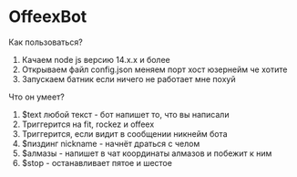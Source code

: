# OffeexBot
Как пользоваться?
1. Качаем node js версию 14.x.x и более
2. Открываем файл config.json меняем порт хост юзернейм че хотите
3. Запускаем батник если ничего не работает мне похуй

Что он умеет?
1. $text любой текст - бот напишет то, что вы написали
2. Триггерится на fit, rockez и offeex
3. Триггерится, если видит в сообщении никнейм бота
4. $пиздинг nickname - начнёт драться с челом
5. $алмазы - напишет в чат координаты алмазов и побежит к ним
6. $stop - останавливает пятое и шестое

